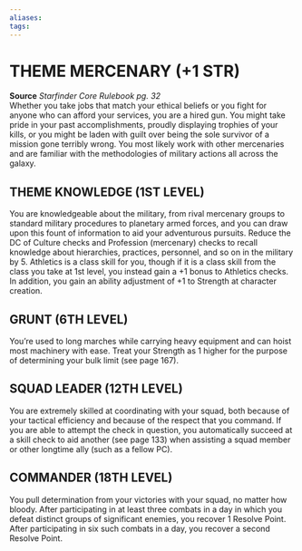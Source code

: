 ```yaml
---
aliases: 
tags: 
---
```

# THEME MERCENARY (+1 STR)

**Source** _Starfinder Core Rulebook pg. 32_  
Whether you take jobs that match your ethical beliefs or you fight for anyone who can afford your services, you are a hired gun. You might take pride in your past accomplishments, proudly displaying trophies of your kills, or you might be laden with guilt over being the sole survivor of a mission gone terribly wrong. You most likely work with other mercenaries and are familiar with the methodologies of military actions all across the galaxy.  

## THEME KNOWLEDGE (1ST LEVEL)

You are knowledgeable about the military, from rival mercenary groups to standard military procedures to planetary armed forces, and you can draw upon this fount of information to aid your adventurous pursuits. Reduce the DC of Culture checks and Profession (mercenary) checks to recall knowledge about hierarchies, practices, personnel, and so on in the military by 5. Athletics is a class skill for you, though if it is a class skill from the class you take at 1st level, you instead gain a +1 bonus to Athletics checks. In addition, you gain an ability adjustment of +1 to Strength at character creation.  

## GRUNT (6TH LEVEL)

You’re used to long marches while carrying heavy equipment and can hoist most machinery with ease. Treat your Strength as 1 higher for the purpose of determining your bulk limit (see page 167).  

## SQUAD LEADER (12TH LEVEL)

You are extremely skilled at coordinating with your squad, both because of your tactical efficiency and because of the respect that you command. If you are able to attempt the check in question, you automatically succeed at a skill check to aid another (see page 133) when assisting a squad member or other longtime ally (such as a fellow PC).  

## COMMANDER (18TH LEVEL)

You pull determination from your victories with your squad, no matter how bloody. After participating in at least three combats in a day in which you defeat distinct groups of significant enemies, you recover 1 Resolve Point. After participating in six such combats in a day, you recover a second Resolve Point.

